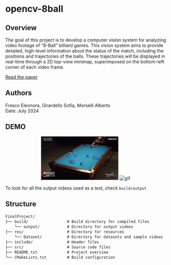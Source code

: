# opencv-8ball

## Overview
The goal of this project is to develop a computer vision system for analyzing video
footage of “8-Ball” billiard games. This vision system aims to provide detailed,
high-level information about the status of the match, including the positions and
trajectories of the balls. These trajectories will be displayed in real-time through
a 2D top-view minimap, superimposed on the bottom-left corner of each video
frame.

[Read the paper](Cvreport.pdf)

## Authors
Fresco Eleonora, Girardello Sofia, Morselli Alberto \
Date: July 2024

## DEMO

<p align="center">
    <img src="res/track3.jpg" alt="img" width="48%"/>
    <img src="res/game1_clip1.gif" alt="gif" width="48%"/>
</p>

To look for all the output videos used as a test, check `build/output`

## Structure

```
FinalProject/
├── build/                 # Build directory for compiled files
    └── output/            # Directory for output videos
├── res/		           # Directory for resources
    └── Dataset/           # Directory for datasets and sample videos
├── include/               # Header files
├── src/                   # Source code files
├── README.txt             # Project overview 
└── CMakeLists.txt         # Build configuration
```
